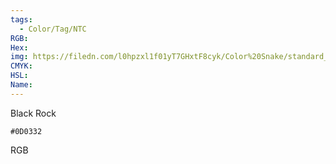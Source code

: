 ```yaml
---
tags:
  - Color/Tag/NTC
RGB:
Hex:
img: https://filedn.com/l0hpzxl1f01yT7GHxtF8cyk/Color%20Snake/standard_csv_to_svg/0D0332.svg
CMYK:
HSL:
Name:
---
```

Black Rock
```palette
#0D0332
```
RGB
